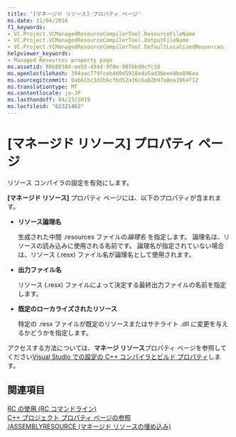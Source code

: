 ```yaml
---
title: '[マネージド リソース] プロパティ ページ'
ms.date: 11/04/2016
f1_keywords:
- VC.Project.VCManagedResourceCompilerTool.ResourceFileName
- VC.Project.VCManagedResourceCompilerTool.OutputFileName
- VC.Project.VCManagedResourceCompilerTool.DefaultLocalizedResources
helpviewer_keywords:
- Managed Resources property page
ms.assetid: 80b80384-ee55-494d-9f0e-907bb98cfc19
ms.openlocfilehash: 394aac779fceb4d9d5918e4a5ad36eee8be896ea
ms.sourcegitcommit: 0ab61bc3d2b6cfbd52a16c6ab2b97a8ea1864f12
ms.translationtype: MT
ms.contentlocale: ja-JP
ms.lasthandoff: 04/23/2019
ms.locfileid: "62321463"
---
```

# <a name="managed-resources-property-page"></a>[マネージド リソース] プロパティ ページ

リソース コンパイラの設定を有効にします。

**[マネージド リソース]** プロパティ ページには、以下のプロパティが含まれます。

- **リソース論理名**

   生成された中間 .resources ファイルの*論理名* を指定します。 論理名は、リソースの読み込みに使用される名前です。 論理名が指定されていない場合は、リソース (.resx) ファイル名が論理名として使用されます。

- **出力ファイル名**

   リソース (.resx) ファイルによって決定する最終出力ファイルの名前を指定します。

- **既定のローカライズされたリソース**

   特定の .resx ファイルが既定のリソースまたはサテライト .dll に変更を与えるかどうかを指定します。

アクセスする方法については、**マネージ リソース**プロパティ ページを参照してください[Visual Studio での設定の C++ コンパイラとビルド プロパティ](../working-with-project-properties.md)します。

## <a name="see-also"></a>関連項目

[RC の使用 (RC コマンドライン)](/windows/desktop/menurc/using-rc-the-rc-command-line-)<br>
[C++ プロジェクト プロパティ ページの参照](property-pages-visual-cpp.md)<br>
[/ASSEMBLYRESOURCE (マネージド リソースの埋め込み)](assemblyresource-embed-a-managed-resource.md)

